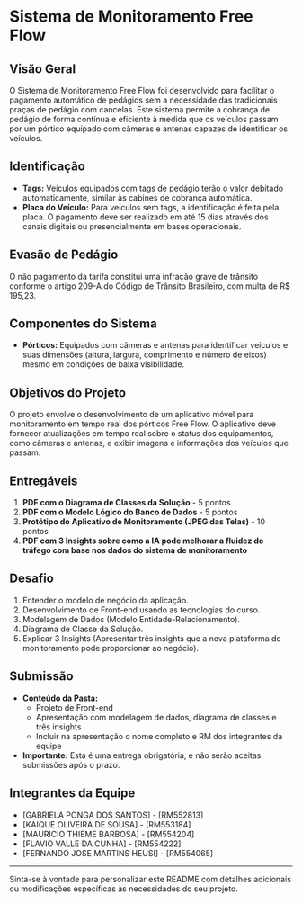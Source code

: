 # Sistema de Monitoramento Free Flow

## Visão Geral
O Sistema de Monitoramento Free Flow foi desenvolvido para facilitar o pagamento automático de pedágios sem a necessidade das tradicionais praças de pedágio com cancelas. Este sistema permite a cobrança de pedágio de forma contínua e eficiente à medida que os veículos passam por um pórtico equipado com câmeras e antenas capazes de identificar os veículos.

## Identificação
- **Tags:** Veículos equipados com tags de pedágio terão o valor debitado automaticamente, similar às cabines de cobrança automática.
- **Placa do Veículo:** Para veículos sem tags, a identificação é feita pela placa. O pagamento deve ser realizado em até 15 dias através dos canais digitais ou presencialmente em bases operacionais.

## Evasão de Pedágio
O não pagamento da tarifa constitui uma infração grave de trânsito conforme o artigo 209-A do Código de Trânsito Brasileiro, com multa de R$ 195,23.

## Componentes do Sistema
- **Pórticos:** Equipados com câmeras e antenas para identificar veículos e suas dimensões (altura, largura, comprimento e número de eixos) mesmo em condições de baixa visibilidade.

## Objetivos do Projeto
O projeto envolve o desenvolvimento de um aplicativo móvel para monitoramento em tempo real dos pórticos Free Flow. O aplicativo deve fornecer atualizações em tempo real sobre o status dos equipamentos, como câmeras e antenas, e exibir imagens e informações dos veículos que passam.

## Entregáveis
1. **PDF com o Diagrama de Classes da Solução** - 5 pontos
2. **PDF com o Modelo Lógico do Banco de Dados** - 5 pontos
3. **Protótipo do Aplicativo de Monitoramento (JPEG das Telas)** - 10 pontos
4. **PDF com 3 Insights sobre como a IA pode melhorar a fluidez do tráfego com base nos dados do sistema de monitoramento**

## Desafio
1. Entender o modelo de negócio da aplicação.
2. Desenvolvimento de Front-end usando as tecnologias do curso.
3. Modelagem de Dados (Modelo Entidade-Relacionamento).
4. Diagrama de Classe da Solução.
5. Explicar 3 Insights (Apresentar três insights que a nova plataforma de monitoramento pode proporcionar ao negócio).

## Submissão
- **Conteúdo da Pasta:**
  - Projeto de Front-end
  - Apresentação com modelagem de dados, diagrama de classes e três insights
  - Incluir na apresentação o nome completo e RM dos integrantes da equipe
- **Importante:** Esta é uma entrega obrigatória, e não serão aceitas submissões após o prazo.

## Integrantes da Equipe
- [GABRIELA PONGA DOS SANTOS] - [RM552813]
- [KAIQUE OLIVEIRA DE SOUSA] - [RM553184]
- [MAURICIO THIEME BARBOSA] - [RM554204]
- [FLAVIO VALLE DA CUNHA] - [RM554222]
- [FERNANDO JOSE MARTINS HEUSI] - [RM554065]

---

Sinta-se à vontade para personalizar este README com detalhes adicionais ou modificações específicas às necessidades do seu projeto.
